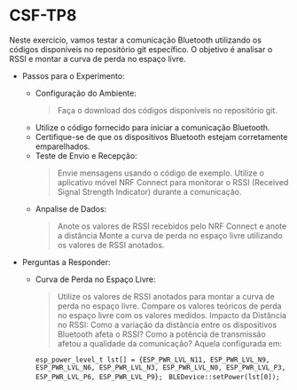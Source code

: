 # CSF-TP8

Neste exercício, vamos testar a comunicação Bluetooth utilizando os códigos disponíveis no repositório git específico. O objetivo é analisar o RSSI e montar a curva de perda no espaço livre.

- Passos para o Experimento:
	- Configuração do Ambiente:
		> Faça o download dos códigos disponíveis no repositório git.
	- Utilize o código fornecido para iniciar a comunicação Bluetooth.
	- Certifique-se de que os dispositivos Bluetooth estejam corretamente emparelhados.
	- Teste de Envio e Recepção:
		> Envie mensagens usando o código de exemplo.
		> Utilize o aplicativo móvel NRF Connect para monitorar o RSSI (Received Signal Strength Indicator) durante a comunicação.
	- Anpalise de Dados:
		> Anote os valores de RSSI recebidos pelo NRF Connect e anote a distância
		> Monte a curva de perda no espaço livre utilizando os valores de RSSI anotados.

- Perguntas a Responder:
	- Curva de Perda no Espaço Livre:
		> Utilize os valores de RSSI anotados para montar a curva de perda no espaço livre.
		> Compare os valores teóricos de perda no espaço livre com os valores medidos.
Impacto da Distância no RSSI:
		> Como a variação da distância entre os dispositivos Bluetooth afeta o RSSI?
		> Como a potência de transmissão afetou a qualidade da comunicação? Aquela configurada em:
		
		`esp_power_level_t lst[] = {ESP_PWR_LVL_N11, ESP_PWR_LVL_N9, ESP_PWR_LVL_N6, ESP_PWR_LVL_N3, ESP_PWR_LVL_N0, ESP_PWR_LVL_P3, ESP_PWR_LVL_P6, ESP_PWR_LVL_P9};
`
`BLEDevice::setPower(lst[0]);`
